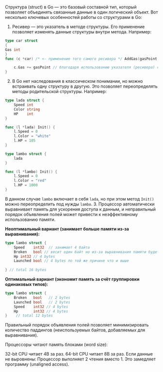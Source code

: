 Структура (struct) в Go — это базовый составной тип, который позволяет объединять связанные данные в один логический объект. Вот несколько ключевых особенностей работы со структурами в Go:


1. Ресивер — это указатель в методе структуры. Его применение позволяет изменять данные структуры внутри метода. Например:

```go
type car struct 
{ 	
Gas int 
}
func (c *car) /* <- применение того самого ресивера */ AddGas(gasPoint int) {

	c.Gas += gasPoint // благодаря использованию указателя (ресивера) структура изменит значение 
}
```
2. В Go нет наследования в классическом понимании, но можно встраивать одну структуру в другую. Это позволяет переопределять методы родительской структуры. Например:
```go
type lada struct { 	
	Speed int 	
	Color string 	
	HP    int 
}  

func (l *lada) Init() { 	
	l.Speed = 0 	
	l.Color = "white" 	
	l.HP = 105 
}  

type lambo struct { 	
	lada 
}  

func (l *lambo) Init() { 
	l.Speed = 0 	
	l.Color = "red" 	
	l.HP = 1000 
}
```

В данном случае `lambo` включает в себя `lada`, но при этом метод `Init()` можно переопределить под нужды `lambo`.
3.  Процессор автоматически выравнивает память для ускорения доступа к данным, и неправильный порядок объявления полей может привести к неэффективному использованию памяти.

**Неоптимальный вариант (занимает больше памяти из-за выравнивания):**

```go
type lambo struct { 	
	Speed    int32 	// занимает 4 байта
	Broken   bool // весит один байт но из-за выравнивания памяти будет весить 4 байта 
	Hp int32 // 4 bytes
 	Launched bool // 4 bytes по той же причине что и выше
	
} // total 16 bytes
```

**Оптимальный вариант (экономит память за счёт группировки одинаковых типов):**
```go
type lambo struct { 	
	Broken   bool 	// 2 bytes
	Launched bool 	// 2 bytes
	Speed    int32 // 4 bytes 
	Hp       int32 // 4 bytes
}    // total 12 bytes 

```
Правильный порядок объявления полей позволяет минимизировать количество паддингов (неиспользуемых байтов, добавляемых для выравнивания).

Процессоры читают память блоками (word size):

32-bit CPU читает 4B за раз.
64-bit CPU читает 8B за раз.
Если данные не выровнены:
Процессор выполняет 2 чтения вместо 1.
Это замедляет программу (unaligned access).